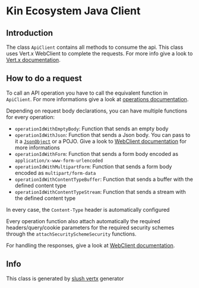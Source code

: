 # Kin Ecosystem Java Client

## Introduction
The class `ApiClient` contains all methods to consume the api. This class uses Vert.x WebClient to complete the requests. For more info give a look to [Vert.x documentation](http://vertx.io/docs/).

## How to do a request
To call an API operation you have to call the equivalent function in `ApiClient`. For more informations give a look at [operations documentation](./Operations.md).

Depending on request body declarations, you can have multiple functions for every operation:

* `operationIdWithEmptyBody`: Function that sends an empty body
* `operationIdWithJson`: Function that sends a Json body. You can pass to it a [`JsonObject`](http://vertx.io/docs/apidocs/io/vertx/core/json/JsonObject.html) or a POJO. Give a look to [WebClient documentation](http://vertx.io/docs/vertx-web-client/java/#_json_bodies) for more informations
* `operationIdWithForm`: Function that sends a form body encoded as `application/x-www-form-urlencoded`
* `operationIdWithMultipartForm`: Function that sends a form body encoded as `multipart/form-data`
* `operationIdWithContentTypeBuffer`: Function that sends a buffer with the defined content type
* `operationIdWithContentTypeStream`: Function that sends a stream with the defined content type

In every case, the `Content-Type` header is automatically configured

Every operation function also attach automatically the required headers/query/cookie parameters for the required security schemes through the `attachSecuritySchemeSecurity` functions.

For handling the responses, give a look at [WebClient documentation](http://vertx.io/docs/vertx-web-client/java/#_handling_http_responses).

## Info
This class is generated by [slush vertx](https://github.com/pmlopes/slush-vertx) generator